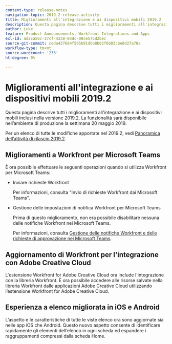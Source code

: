 ```yaml
---
content-type: release-notes
navigation-topic: 2019-2-release-activity
title: Miglioramenti all'integrazione e ai dispositivi mobili 2019.2
description: Questa pagina descrive tutti i miglioramenti all'integrazione e ai dispositivi mobili inclusi nella versione 2019.2. La funzionalità sarà disponibile nell’ambiente di produzione la settimana 20 maggio 2019.
author: Luke
feature: Product Announcements, Workfront Integrations and Apps
exl-id: ad2ca56c-27cf-4238-84dc-08ce575d2bec
source-git-commit: ceda437684f565b91dbb8b02f6b03cbe8d27a70a
workflow-type: tm+mt
source-wordcount: '233'
ht-degree: 0%

---
```


# Miglioramenti all&#39;integrazione e ai dispositivi mobili 2019.2

Questa pagina descrive tutti i miglioramenti all&#39;integrazione e ai dispositivi mobili inclusi nella versione 2019.2. La funzionalità sarà disponibile nell’ambiente di produzione la settimana 20 maggio 2019.

Per un elenco di tutte le modifiche apportate nel 2019.2, vedi [Panoramica dell’attività di rilascio 2019.2](../../../../product-announcements/product-releases/quarterly-release-archive/2019.2-release-activity/2019.2-release-activity-overview.md).

## Miglioramenti a Workfront per Microsoft Teams

È ora possibile effettuare le seguenti operazioni quando si utilizza Workfront per Microsoft Teams:

* Inviare richieste Workfront

   Per informazioni, consulta &quot;Invio di richieste Workfront dai Microsoft Teams&quot;.

* Gestione delle impostazioni di notifica Workfront per Microsoft Teams

   Prima di questo miglioramento, non era possibile disabilitare nessuna delle notifiche Workfront nei Microsoft Teams.

   Per informazioni, consulta [Gestione delle notifiche Workfront e delle richieste di approvazione nei Microsoft Teams](../../../../workfront-integrations-and-apps/using-workfront-with-microsoft-teams/manage-wf-notifications-approval-requests-ms-teams.md).

## Aggiornamento di Workfront per l&#39;integrazione con Adobe Creative Cloud

L&#39;estensione Workfront for Adobe Creative Cloud ora include l&#39;integrazione con la libreria Workfront. È ora possibile accedere alle risorse salvate nella libreria Workfront dalle applicazioni Adobe Creative Cloud utilizzando l’estensione Workfront for Adobe Creative Cloud.

## Esperienza a elenco migliorata in iOS e Android

L’aspetto e le caratteristiche di tutte le viste elenco ora sono aggiornate sia nelle app iOS che Android. Questo nuovo aspetto consente di identificare rapidamente gli elementi dell’elenco in ogni scheda ed espandere i raggruppamenti compressi dalla scheda Home.

